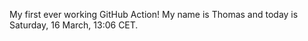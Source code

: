 My first ever working GitHub Action!
My name is Thomas and today is Saturday, 16 March, 13:06 CET. 

